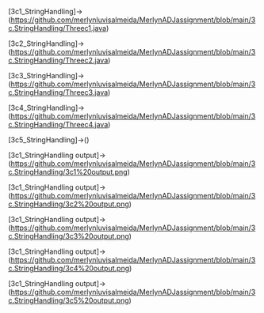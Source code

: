[3c1_StringHandling]->(https://github.com/merlynluvisalmeida/MerlynADJassignment/blob/main/3c.StringHandling/Threec1.java)

[3c2_StringHandling]->(https://github.com/merlynluvisalmeida/MerlynADJassignment/blob/main/3c.StringHandling/Threec2.java)

[3c3_StringHandling]->(https://github.com/merlynluvisalmeida/MerlynADJassignment/blob/main/3c.StringHandling/Threec3.java)

[3c4_StringHandling]->(https://github.com/merlynluvisalmeida/MerlynADJassignment/blob/main/3c.StringHandling/Threec4.java)

[3c5_StringHandling]->()

[3c1_StringHandling output]->(https://github.com/merlynluvisalmeida/MerlynADJassignment/blob/main/3c.StringHandling/3c1%20output.png)

[3c1_StringHandling output]->(https://github.com/merlynluvisalmeida/MerlynADJassignment/blob/main/3c.StringHandling/3c2%20output.png)

[3c1_StringHandling output]->(https://github.com/merlynluvisalmeida/MerlynADJassignment/blob/main/3c.StringHandling/3c3%20output.png)

[3c1_StringHandling output]->(https://github.com/merlynluvisalmeida/MerlynADJassignment/blob/main/3c.StringHandling/3c4%20output.png)

[3c1_StringHandling output]->(https://github.com/merlynluvisalmeida/MerlynADJassignment/blob/main/3c.StringHandling/3c5%20output.png)

